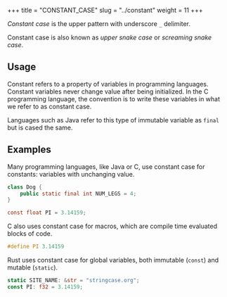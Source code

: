 +++
title = "CONSTANT_CASE"
slug = "../constant"
weight = 11
+++

_Constant case_ is the upper pattern with underscore `_` delimiter.

Constant case is also known as _upper snake case_ or _screaming snake case_.

## Usage

Constant refers to a property of variables in programming languages.  Constant variables never change value after being initialized.  In the C programming language, the convention is to write these variables in what we refer to as constant case.

Languages such as Java refer to this type of immutable variable as `final` but is cased the same.

## Examples

Many programming languages, like Java or C, use constant case for constants: variables with unchanging value.

```java {filename="Java"}
class Dog {
    public static final int NUM_LEGS = 4;
}
```

```c {filename="C"}
const float PI = 3.14159;
```

C also uses constant case for macros, which are compile time evaluated blocks of code.

```c {filename="C"}
#define PI 3.14159
```

Rust uses constant case for global variables, both immutable (`const`) and mutable (`static`).

```rust {filename="Rust"}
static SITE_NAME: &str = "stringcase.org";
const PI: f32 = 3.14159;
```

